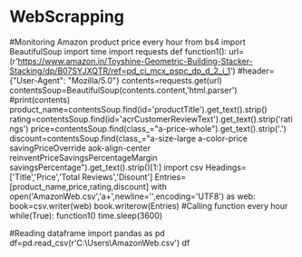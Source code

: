 # WebScrapping
#Monitoring Amazon product price every hour
from bs4 import BeautifulSoup
import time
import requests
def function1():
    url=(r'https://www.amazon.in/Toyshine-Geometric-Building-Stacker-Stacking/dp/B07SYJXQTR/ref=pd_ci_mcx_pspc_dp_d_2_i_1')
    #header={"User-Agent": "Mozilla/5.0"}
    contents=requests.get(url)
    contentsSoup=BeautifulSoup(contents.content,'html.parser')
    #print(contents)
    product_name=contentsSoup.find(id='productTitle').get_text().strip()
    rating=contentsSoup.find(id='acrCustomerReviewText').get_text().strip('ratings')
    price=contentsSoup.find(class_="a-price-whole").get_text().strip('.')
    discount=contentsSoup.find(class_="a-size-large a-color-price savingPriceOverride aok-align-center reinventPriceSavingsPercentageMargin savingsPercentage").get_text().strip()[1:]
    import csv
    Headings=['Title','Price','Total Reviews','Disount']
    Entries=[product_name,price,rating,discount]
    with open('AmazonWeb.csv','a+',newline='',encoding='UTF8') as web:
        book=csv.writer(web)
        book.writerow(Entries)
#Calling function every hour        
while(True):
    function1()
    time.sleep(3600)

#Reading dataframe 
import pandas as pd
df=pd.read_csv(r'C:\Users\AmazonWeb.csv')
df    

    
        
